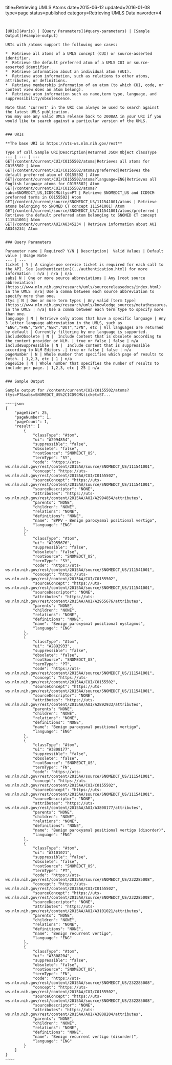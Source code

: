 title=Retrieving UMLS Atoms
date=2015-06-12
updated=2016-01-08
type=page
status=published
category=Retrieving UMLS Data
navorder=4
~~~~~~


[URIs](#uris) | [Query Parameters](#query-parameters) | [Sample Output](#sample-output)

URIs with /atoms support the following use cases:

*  Retrieve all atoms of a UMLS concept (CUI) or source-asserted identifier.
*  Retrieve the default preferred atom of a UMLS CUI or source-asserted identifier.
*  Retrieve information about an individual atom (AUI).
*  Retrieve atom information, such as relations to other atoms, attributes, or definitions.
*  Retrieve membership information of an atom (to which CUI, code, or content view does an atom belong).
*  Retrieve atom information such as name,term type, language, and suppressibility/obsolescence.

Note that 'current' in the URI can always be used to search against the latest UMLS publication.
You may use any valid UMLS release back to 2008AA in your URI if you would like to search against a particular version of the UMLS.


### URIs

**The base URI is https://uts-ws.nlm.nih.gov/rest**

Type of call|Sample URI|Description|Returned JSON Object classType
--- | --- | ---
GET|/content/current/CUI/C0155502/atoms|Retrieves all atoms for C0155502 | Atom
GET|/content/current/CUI/C0155502/atoms/preferred|Retrieves the default preferred atom of C0155502 | Atom
GET|/content/current/CUI/C0155502/atoms?language=ENG|Retrieves all English language atoms for C0155502| Atom
GET|/content/current/CUI/C0155502/atoms?sabs=SNOMEDCT_US,ICD9CM&ttys=PT | Retrieve SNOMEDCT_US and ICD9CM preferred terms in C0155502| Atom
GET|/content/current/source/SNOMEDCT_US/111541001/atoms | Retrieve atoms belonging to SNOMED CT concept 111541001| Atom
GET|/content/current/source/SNOMEDCT_US/111541001/atoms/preferred | Retrieve the default preferred atom belonging to SNOMED CT concept 111541001| Atom
GET|/content/current/AUI/A8345234 | Retrieve information about AUI A8345234| Atom


### Query Parameters

Parameter name | Required? Y/N | Description|  Valid Values | Default value | Usage Note
--- | ---
ticket | Y | A single-use service ticket is required for each call to the API. See [authentication](../authentication.html) for more information | n/a | n/a | n/a
sabs| N | One or more source abbreviations | Any [root source abbreviation](https://www.nlm.nih.gov/research/umls/sourcereleasedocs/index.html) in the UMLS |n/a| Use a comma between each source abbreviation to specify more than one.
ttys | N | One or more term types | Any valid [term type](https://www.nlm.nih.gov/research/umls/knowledge_sources/metathesaurus/release/abbreviations.html#TTYC) in the UMLS | n/a| Use a comma between each term type to specify more than one.
language | N | Retrieve only atoms that have a specific language | Any 3 letter language abbreviation in the UMLS, such as "ENG","FRE","SPA","GER","DUT","JPN", etc | All languages are returned by default | Currently filtering by one language is supported.
includeObsolete | N |  Include content that is obsolete according to the content provider or NLM. | true or false | false | n/a
includeSuppressible | N |  Include content that is suppressible according to NLM Editors .| true or false | false | n/a
pageNumber | N | Whole number that specifies which page of results to fetch. | 1,2,3, etc | 1 | n/a
pageSize | N | Whole number that specifies the number of results to include per page. | 1,2,3, etc | 25 | n/a


### Sample Output

Sample output for /content/current/CUI/C0155502/atoms?ttys=PT&sabs=SNOMEDCT_US%2CICD9CM&ticket=ST...

~~~~json
{
    "pageSize": 25,
    "pageNumber": 1,
    "pageCount": 1,
    "result": [
        {
            "classType": "Atom",
            "ui": "A2994854",
            "suppressible": "false",
            "obsolete": "false",
            "rootSource": "SNOMEDCT_US",
            "termType": "SY",
            "code": "https://uts-ws.nlm.nih.gov/rest/content/2015AA/source/SNOMEDCT_US/111541001",
            "concept": "https://uts-ws.nlm.nih.gov/rest/content/2015AA/CUI/C0155502",
            "sourceConcept": "https://uts-ws.nlm.nih.gov/rest/content/2015AA/source/SNOMEDCT_US/111541001",
            "sourceDescriptor": "NONE",
            "attributes": "https://uts-ws.nlm.nih.gov/rest/content/2015AA/AUI/A2994854/attributes",
            "parents": "NONE",
            "children": "NONE",
            "relations": "NONE",
            "definitions": "NONE",
            "name": "BPPV - Benign paroxysmal positional vertigo",
            "language": "ENG"
        },
        {
            "classType": "Atom",
            "ui": "A2955676",
            "suppressible": "false",
            "obsolete": "false",
            "rootSource": "SNOMEDCT_US",
            "termType": "SY",
            "code": "https://uts-ws.nlm.nih.gov/rest/content/2015AA/source/SNOMEDCT_US/111541001",
            "concept": "https://uts-ws.nlm.nih.gov/rest/content/2015AA/CUI/C0155502",
            "sourceConcept": "https://uts-ws.nlm.nih.gov/rest/content/2015AA/source/SNOMEDCT_US/111541001",
            "sourceDescriptor": "NONE",
            "attributes": "https://uts-ws.nlm.nih.gov/rest/content/2015AA/AUI/A2955676/attributes",
            "parents": "NONE",
            "children": "NONE",
            "relations": "NONE",
            "definitions": "NONE",
            "name": "Benign paroxysmal positional nystagmus",
            "language": "ENG"
        },
        {
            "classType": "Atom",
            "ui": "A2892933",
            "suppressible": "false",
            "obsolete": "false",
            "rootSource": "SNOMEDCT_US",
            "termType": "PT",
            "code": "https://uts-ws.nlm.nih.gov/rest/content/2015AA/source/SNOMEDCT_US/111541001",
            "concept": "https://uts-ws.nlm.nih.gov/rest/content/2015AA/CUI/C0155502",
            "sourceConcept": "https://uts-ws.nlm.nih.gov/rest/content/2015AA/source/SNOMEDCT_US/111541001",
            "sourceDescriptor": "NONE",
            "attributes": "https://uts-ws.nlm.nih.gov/rest/content/2015AA/AUI/A2892933/attributes",
            "parents": "NONE",
            "children": "NONE",
            "relations": "NONE",
            "definitions": "NONE",
            "name": "Benign paroxysmal positional vertigo",
            "language": "ENG"
        },
        {
            "classType": "Atom",
            "ui": "A3808177",
            "suppressible": "false",
            "obsolete": "false",
            "rootSource": "SNOMEDCT_US",
            "termType": "FN",
            "code": "https://uts-ws.nlm.nih.gov/rest/content/2015AA/source/SNOMEDCT_US/111541001",
            "concept": "https://uts-ws.nlm.nih.gov/rest/content/2015AA/CUI/C0155502",
            "sourceConcept": "https://uts-ws.nlm.nih.gov/rest/content/2015AA/source/SNOMEDCT_US/111541001",
            "sourceDescriptor": "NONE",
            "attributes": "https://uts-ws.nlm.nih.gov/rest/content/2015AA/AUI/A3808177/attributes",
            "parents": "NONE",
            "children": "NONE",
            "relations": "NONE",
            "definitions": "NONE",
            "name": "Benign paroxysmal positional vertigo (disorder)",
            "language": "ENG"
        },
        {
            "classType": "Atom",
            "ui": "A3101021",
            "suppressible": "false",
            "obsolete": "false",
            "rootSource": "SNOMEDCT_US",
            "termType": "PT",
            "code": "https://uts-ws.nlm.nih.gov/rest/content/2015AA/source/SNOMEDCT_US/232285008",
            "concept": "https://uts-ws.nlm.nih.gov/rest/content/2015AA/CUI/C0155502",
            "sourceConcept": "https://uts-ws.nlm.nih.gov/rest/content/2015AA/source/SNOMEDCT_US/232285008",
            "sourceDescriptor": "NONE",
            "attributes": "https://uts-ws.nlm.nih.gov/rest/content/2015AA/AUI/A3101021/attributes",
            "parents": "NONE",
            "children": "NONE",
            "relations": "NONE",
            "definitions": "NONE",
            "name": "Benign recurrent vertigo",
            "language": "ENG"
        },
        {
            "classType": "Atom",
            "ui": "A3808204",
            "suppressible": "false",
            "obsolete": "false",
            "rootSource": "SNOMEDCT_US",
            "termType": "FN",
            "code": "https://uts-ws.nlm.nih.gov/rest/content/2015AA/source/SNOMEDCT_US/232285008",
            "concept": "https://uts-ws.nlm.nih.gov/rest/content/2015AA/CUI/C0155502",
            "sourceConcept": "https://uts-ws.nlm.nih.gov/rest/content/2015AA/source/SNOMEDCT_US/232285008",
            "sourceDescriptor": "NONE",
            "attributes": "https://uts-ws.nlm.nih.gov/rest/content/2015AA/AUI/A3808204/attributes",
            "parents": "NONE",
            "children": "NONE",
            "relations": "NONE",
            "definitions": "NONE",
            "name": "Benign recurrent vertigo (disorder)",
            "language": "ENG"
        }
    ]
}
~~~~

